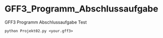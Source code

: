 # GFF3_Programm_Abschlussaufgabe
GFF3 Programm Abschlussaufgabe
Test
```
python Projekt02.py <your.gff3>
```
